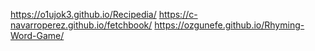 https://o1ujok3.github.io/Recipedia/
https://c-navarroperez.github.io/fetchbook/
https://ozgunefe.github.io/Rhyming-Word-Game/
